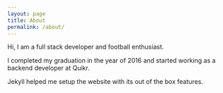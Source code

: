 ```yaml
---
layout: page
title: About
permalink: /about/
---
```


Hi, I am a full stack developer and football enthusiast.

I completed my graduation in the year of 2016 and started working as a backend developer at Quikr.

Jekyll helped me setup the website with its out of the box features.
<!--This is the base Jekyll theme. You can find out more info about customizing your Jekyll theme, as well as basic Jekyll usage documentation at [jekyllrb.com](http://jekyllrb.com/)-->

<!--You can find the source code for the Jekyll new theme at:-->
<!--{% include icon-github.html username="jglovier" %} /-->
<!--[jekyll-new](https://github.com/jglovier/jekyll-new)-->

<!--You can find the source code for Jekyll at-->
<!--{% include icon-github.html username="jekyll" %} /-->
<!--[jekyll](https://github.com/jekyll/jekyll)-->
